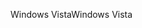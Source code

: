<span data-ttu-id="e0c27-101">Windows Vista</span><span class="sxs-lookup"><span data-stu-id="e0c27-101">Windows Vista</span></span>